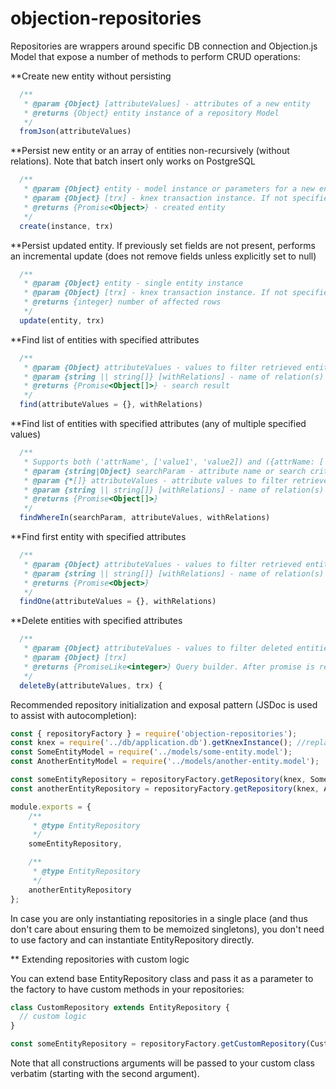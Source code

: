 # objection-repositories

Repositories are wrappers around specific DB connection and Objection.js Model that expose a number of methods to perform CRUD operations:

**Create new entity without persisting

```js
  /**
   * @param {Object} [attributeValues] - attributes of a new entity
   * @returns {Object} entity instance of a repository Model
   */
  fromJson(attributeValues)
```

**Persist new entity or an array of entities non-recursively (without relations). Note that batch insert only works on PostgreSQL

```js
  /**
   * @param {Object} entity - model instance or parameters for a new entity
   * @param {Object} [trx] - knex transaction instance. If not specified, new implicit transaction will be used.
   * @returns {Promise<Object>} - created entity
   */
  create(instance, trx)
```

**Persist updated entity. If previously set fields are not present, performs an incremental update (does not remove fields unless explicitly set to null)

```js
  /**
   * @param {Object} entity - single entity instance
   * @param {Object} [trx] - knex transaction instance. If not specified, new implicit transaction will be used.
   * @returns {integer} number of affected rows
   */
  update(entity, trx)
```

**Find list of entities with specified attributes

```js
  /**
   * @param {Object} attributeValues - values to filter retrieved entities by
   * @param {string || string[]} [withRelations] - name of relation(s) to eagerly retrieve, as defined in model relationMappings()
   * @returns {Promise<Object[]>} - search result
   */
  find(attributeValues = {}, withRelations)
```

**Find list of entities with specified attributes (any of multiple specified values)

```js
  /**
   * Supports both ('attrName', ['value1', 'value2]) and ({attrName: ['value1', 'value2']} formats)
   * @param {string|Object} searchParam - attribute name or search criteria object
   * @param {*[]} attributeValues - attribute values to filter retrieved entities by
   * @param {string || string[]} [withRelations] - name of relation(s) to eagerly retrieve, as defined in model relationMappings()
   * @returns {Promise<Object[]>}
   */
  findWhereIn(searchParam, attributeValues, withRelations)
```

**Find first entity with specified attributes

```js
  /**
   * @param {Object} attributeValues - values to filter retrieved entities by
   * @param {string || string[]} [withRelations] - name of relation(s) to eagerly retrieve, as defined in model relationMappings()
   * @returns {Promise<Object>}
   */
  findOne(attributeValues = {}, withRelations)
```

**Delete entities with specified attributes

```js
  /**
   * @param {Object} attributeValues - values to filter deleted entities by
   * @param {Object} [trx]
   * @returns {PromiseLike<integer>} Query builder. After promise is resolved, returns count of deleted rows
   */
  deleteBy(attributeValues, trx) {
```

Recommended repository initialization and exposal pattern (JSDoc is used to assist with autocompletion):


```js
const { repositoryFactory } = require('objection-repositories');
const knex = require('../db/application.db').getKnexInstance(); //replace with how you provide knex in your application
const SomeEntityModel = require('../models/some-entity.model');
const AnotherEntityModel = require('../models/another-entity.model');

const someEntityRepository = repositoryFactory.getRepository(knex, SomeEntityModel);
const anotherEntityRepository = repositoryFactory.getRepository(knex, AnotherEntityModel);

module.exports = {
	/**
	 * @type EntityRepository
	 */
	someEntityRepository,

	/**
	 * @type EntityRepository
	 */
	anotherEntityRepository
};
```

In case you are only instantiating repositories in a single place (and thus don't care about ensuring them to be memoized singletons), you don't
need to use factory and can instantiate EntityRepository directly.

** Extending repositories with custom logic

You can extend base EntityRepository class and pass it as a parameter to the factory to have custom methods in your repositories:

```js
class CustomRepository extends EntityRepository {
  // custom logic
}

const someEntityRepository = repositoryFactory.getCustomRepository(CustomRepository, knex, SomeEntityModel);
```

Note that all constructions arguments will be passed to your custom class verbatim (starting with the second argument).
